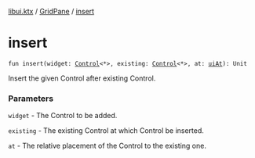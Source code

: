 [libui.ktx](../README.md) / [GridPane](README.md) / [insert](insert.md)

# insert

`fun insert(widget: `[`Control`](../-control/README.md)`<*>, existing: `[`Control`](../-control/README.md)`<*>, at: `[`uiAt`](../../libui/ui-at.md)`): Unit`

Insert the given Control after existing Control.

### Parameters

`widget` - The Control to be added.

`existing` - The existing Control at which Control be inserted.

`at` - The relative placement of the Control to the existing one.